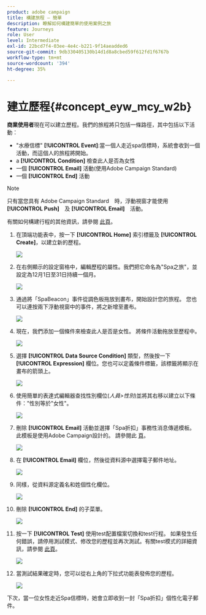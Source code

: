 ```yaml
---
product: adobe campaign
title: 構建旅程 — 簡單
description: 瞭解如何構建簡單的使用案例之旅
feature: Journeys
role: User
level: Intermediate
exl-id: 22bcd7f4-03ee-4e4c-b221-9f14aeadded6
source-git-commit: 9db330405130b14d1d8a8cbed59f612fd1f6767b
workflow-type: tm+mt
source-wordcount: '394'
ht-degree: 35%

---
```


# 建立歷程{#concept_eyw_mcy_w2b}

**商業使用者**&#x200B;現在可以建立歷程。我們的旅程將只包括一條路徑，其中包括以下活動：

* &quot;水療信標&quot; **[!UICONTROL Event]**:當一個人走近spa信標時，系統會收到一個活動，而這個人的旅程將開始。
* a **[!UICONTROL Condition]** 檢查此人是否為女性
* 一個 **[!UICONTROL Email]** 活動(使用Adobe Campaign Standard)
* 一個 **[!UICONTROL End]** 活動

>[!NOTE]
>
>只有當您具有 Adobe Campaign Standard　時，浮動視窗才能使用　**[!UICONTROL Push]**　及 **[!UICONTROL Email]**　活動。

有關如何構建行程的其他資訊，請參閱 [此頁](../building-journeys/journey.md)。

1. 在頂端功能表中，按一下 **[!UICONTROL Home]** 索引標籤及 **[!UICONTROL Create]**，以建立新的歷程。

   ![](../assets/journey31.png)

1. 在右側顯示的設定窗格中，編輯歷程的屬性。我們把它命名為&quot;Spa之旅&quot;，並設定為12月1日至31日持續一個月。

   ![](../assets/journeyuc1_8.png)

1. 通過將「SpaBeacon」事件從調色板拖放到畫布，開始設計您的旅程。 您也可以連按兩下浮動視窗中的事件，將之新增至畫布。

   ![](../assets/journeyuc1_9.png)

1. 現在，我們添加一個條件來檢查此人是否是女性。 將條件活動拖放至歷程中。

   ![](../assets/journeyuc1_10.png)

1. 選擇 **[!UICONTROL Data Source Condition]** 類型，然後按一下 **[!UICONTROL Expression]** 欄位。您也可以定義條件標籤，該標籤將顯示在畫布的箭頭上。

   ![](../assets/journeyuc1_11.png)

1. 使用簡單的表達式編輯器查找性別欄位(_人員>性別_)並將其右移以建立以下條件：&quot;性別等於&quot;女性&quot;。

   ![](../assets/journeyuc1_12.png)

1. 刪除 **[!UICONTROL Email]** 活動並選擇「Spa折扣」事務性消息傳遞模板。 此模板是使用Adobe Campaign設計的。 請參閱此 [頁](https://experienceleague.adobe.com/docs/campaign-standard/using/communication-channels/transactional-messaging/getting-started-with-transactional-msg.html?lang=zh-Hant)。

   ![](../assets/journeyuc1_13.png)

1. 在 **[!UICONTROL Email]** 欄位，然後從資料源中選擇電子郵件地址。

   ![](../assets/journeyuc1_14.png)

1. 同樣，從資料源定義名和姓個性化欄位。

   ![](../assets/journeyuc1_15.png)

1. 刪除 **[!UICONTROL End]** 的子菜單。

   ![](../assets/journeyuc1_17.png)

1. 按一下 **[!UICONTROL Test]** 使用test配置檔案切換和test行程。 如果發生任何錯誤，請停用測試模式、修改您的歷程並再次測試。有關test模式的詳細資訊，請參閱 [此頁](../building-journeys/testing-the-journey.md)。

   ![](../assets/journeyuc1_18bis.png)

1. 當測試結果確定時，您可以從右上角的下拉式功能表發佈您的歷程。

   ![](../assets/journeyuc1_18.png)

下次，當一位女性走近Spa信標時，她會立即收到一封「Spa折扣」個性化電子郵件。
